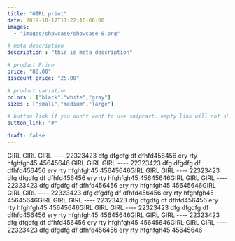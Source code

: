```yaml
---
title: "GIRL print"
date: 2019-10-17T11:22:16+06:00
images: 
  - "images/showcase/showcase-8.png"

# meta description
description : "this is meta description"

# product Price
price: "80.00"
discount_price: "25.00"

# product variation
colors : ["black","white","gray"]
sizes : ["small","medium","large"]

# button link if you don't want to use snipcart. empty link will not show button
button_link: "#"

draft: false
---
```


GIRL GIRL GIRL ---- 22323423 dfg dfgdfg  df dfhfd456456  ery rty  hfghfgh45 45645646 GIRL GIRL GIRL ---- 22323423 dfg dfgdfg  df dfhfd456456  ery rty  hfghfgh45 45645646GIRL GIRL GIRL ---- 22323423 dfg dfgdfg  df dfhfd456456  ery rty  hfghfgh45 45645646GIRL GIRL GIRL ---- 22323423 dfg dfgdfg  df dfhfd456456  ery rty  hfghfgh45 45645646GIRL GIRL GIRL ---- 22323423 dfg dfgdfg  df dfhfd456456  ery rty  hfghfgh45 45645646GIRL GIRL GIRL ---- 22323423 dfg dfgdfg  df dfhfd456456  ery rty  hfghfgh45 45645646GIRL GIRL GIRL ---- 22323423 dfg dfgdfg  df dfhfd456456  ery rty  hfghfgh45 45645646GIRL GIRL GIRL ---- 22323423 dfg dfgdfg  df dfhfd456456  ery rty  hfghfgh45 45645646GIRL GIRL GIRL ---- 22323423 dfg dfgdfg  df dfhfd456456  ery rty  hfghfgh45 45645646
